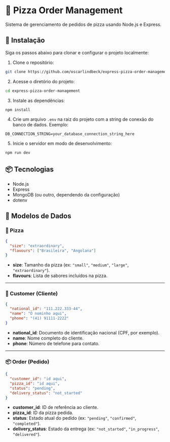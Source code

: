 # 🍕 Pizza Order Management

Sistema de gerenciamento de pedidos de pizza usando Node.js e Express.

## 🚀 Instalação

Siga os passos abaixo para clonar e configurar o projeto localmente:

1. Clone o repositório:

```bash
git clone https://github.com/oscarlindbeck/express-pizza-order-management.git
```

2. Acesse o diretório do projeto:

```bash
cd express-pizza-order-management
```

3. Instale as dependências:

```bash
npm install
```

4. Crie um arquivo `.env` na raiz do projeto com a string de conexão do banco de dados. Exemplo:

```
DB_CONNECTION_STRING=your_database_connection_string_here
```

5. Inicie o servidor em modo de desenvolvimento:

```bash
npm run dev
```

## 📦 Tecnologias

- Node.js
- Express
- MongoDB (ou outro, dependendo da configuração)
- dotenv

## 🧾 Modelos de Dados

### 🍕 Pizza

```json
{
  "size": "extraordinary",
  "flavours": ["Brasileira", "Angolana"]
}
```

- **size**: Tamanho da pizza (ex: `"small"`, `"medium"`, `"large"`, `"extraordinary"`).
- **flavours**: Lista de sabores incluídos na pizza.

---

### 👤 Customer (Cliente)

```json
{
  "national_id": "111.222.333-44",
  "name": "O nominho aqui",
  "phone": "(41) 91111-2222"
}
```

- **national_id**: Documento de identificação nacional (CPF, por exemplo).
- **name**: Nome completo do cliente.
- **phone**: Número de telefone para contato.

---

### 📦 Order (Pedido)

```json
{
  "customer_id": "id aqui",
  "pizza_id": "id aqui",
  "status": "pending",
  "delivery_status": "not_started"
}
```

- **customer_id**: ID de referência ao cliente.
- **pizza_id**: ID da pizza pedida.
- **status**: Estado atual do pedido (ex: `"pending"`, `"confirmed"`, `"completed"`).
- **delivery_status**: Estado da entrega (ex: `"not_started"`, `"in_progress"`, `"delivered"`).
